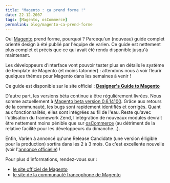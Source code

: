 ```yaml
---
title: "Magento : ça prend forme !"
date: 22-12-2007
tags: [Magento, osCommerce]
permalink: blog/magento-ca-prend-forme
---
```

Oui [Magento](http://www.magentocommerce.com/) prend forme, pourquoi ? Parcequ'un (nouveau) guide complet orienté design à été publié par l'équipe de varien. Ce guide est nettement plus complet et précis que ce qui avait été rendu disponible jusqu'à maintenant.

Les développeurs d'interface vont pouvoir tester plus en détails le système de template de Magento (et moins tatonner) : attendons nous à voir fleurir quelques thèmes pour Magento dans les semaines à venir !

Ce guide est disponible sur le site officiel : [**Designer's Guide to Magento**](http://www.magentocommerce.com/design_guide/)

D'autre part, les versions béta continue à être régulièrement livrées. Nous somme actuellement à [Magento beta version 0.6.14100](http://www.magentocommerce.com/blog/comments/magento-0614100-available-for-download/). Grâce aux retours de la communauté, les bugs sont rapidement identifiés et corrigés. Quant aux fonctionnalités, elles sont intégrées au fil de l'eau. Reste qu'avec l'utilisation du framework Zend, l'intégration de nouveaux modules devrait être nettement moins pénible que sur [osCommerce](http://www.oscommerce.com/) (au détriment de la relative facilité pour les développeurs du dimanche...).

Enfin, Varien à annoncé qu'une Release Candidate (une version élligible pour la production) sortira dans les 2 à 3 mois. Ca c'est excellente nouvelle (voir l'[annonce officielle](http://www.magentocommerce.com/blog/comments/magento-100-days-later/)) !

Pour plus d'informations, rendez-vous sur :

* [le site officiel de Magento](http://magentocommerce.com/)
* [le site de la communauté francophone de Magento](http://www.fragento.org/)

